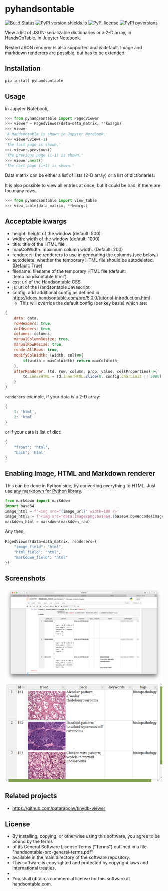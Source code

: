 # pyhandsontable

[![Build Status](https://travis-ci.org/patarapolw/pyhandsontable.svg?branch=master)](https://travis-ci.org/patarapolw/pyhandsontable)
[![PyPI version shields.io](https://img.shields.io/pypi/v/pyhandsontable.svg)](https://pypi.python.org/pypi/pyhandsontable/)
[![PyPI license](https://img.shields.io/pypi/l/pyhandsontable.svg)](https://pypi.python.org/pypi/pyhandsontable/)
[![PyPI pyversions](https://img.shields.io/pypi/pyversions/pyhandsontable.svg)](https://pypi.python.org/pypi/pyhandsontable/)

View a list of JSON-serializable dictionaries or a 2-D array, in HandsOnTable, in Jupyter Notebook.

Nested JSON renderer is also supported and is default. Image and markdown renderers are possible, but has to be extended.

## Installation

```commandline
pip install pyhandsontable
```

## Usage

In Jupyter Notebook,

```python
>>> from pyhandsontable import PagedViewer
>>> viewer = PagedViewer(data=data_matrix, **kwargs)
>>> viewer
'A Handsontable is shown in Jupyter Notebook.'
>>> viewer.view(-1)
'The last page is shown.'
>>> viewer.previous()
'The previous page (i-1) is shown.'
>>> viewer.next()
'The next page (i+1) is shown.'
```

Data matrix can be either a list of lists (2-D array) or a list of dictionaries.

It is also possible to view all entries at once, but it could be bad, if there are too many rows.

```python
>>> from pyhandsontable import view_table
>>> view_table(data_matrix, **kwargs)
```

## Acceptable kwargs

- height: height of the window (default: 500)
- width: width of the window (default: 1000)
- title: title of the HTML file
- maxColWidth: maximum column width. (Default: 200)
- renderers: the renderers to use in generating the columns (see below.)
- autodelete: whether the temporary HTML file should be autodeleted. (Default: True)
- filename: filename of the temporary HTML file (default: 'temp.handsontable.html')
- css: url of the Handsontable CSS
- js: url of the Handsontable Javascript
- config: add additional config as defined in https://docs.handsontable.com/pro/5.0.0/tutorial-introduction.html
  - This will override the default config (per key basis) which are:
  
```javascript
{
    data: data,
    rowHeaders: true,
    colHeaders: true,
    columns: columns,
    manualColumnResize: true,
    manualRowResize: true,
    renderAllRows: true,
    modifyColWidth: (width, col)=>{
        if(width > maxColWidth) return maxColWidth;
    },
    afterRenderer: (td, row, column, prop, value, cellProperties)=>{
        td.innerHTML = td.innerHTML.slice(0, config.charLimit || 5000);
    }
}
```

`renderers` example, if your data is a 2-D array:

```python
{
    1: 'html',
    2: 'html'
}
```

or if your data is list of dict:

```python
{
    "front": 'html',
    "back": 'html'
}
```

## Enabling Image, HTML and Markdown renderer

This can be done in Python side, by converting everything to HTML. Just use [any markdown for Python library](https://github.com/Python-Markdown/markdown).

```python
from markdown import markdown
import base64
image_html = f'<img src="{image_url}" width=100 />'
image_html2 = f'<img src="data:image/png;base64,{base64.b64encode(image_bytes).decode()}" />'
markdown_html = markdown(markdown_raw)
```

Any then,

```python
PagedViewer(data=data_matrix, renderers={
    "image_field": "html",
    "html_field": "html",
    "markdown_field": "html"
})
```

## Screenshots

![1.png](/screenshots/1.png?raw=true)
![0.png](/screenshots/0.png?raw=true)

## Related projects

- https://github.com/patarapolw/tinydb-viewer

## License

* By installing, copying, or otherwise using this software, you agree to be bound by the terms
 * of its General Software License Terms ("Terms") outlined in a file "handsontable-pro-general-terms.pdf"
 * available in the main directory of the software repository.
 * This software is copyrighted and protected by copyright laws and international treaties.
 * 
 * You shall obtain a commercial license for this software at handsontable.com.
 

